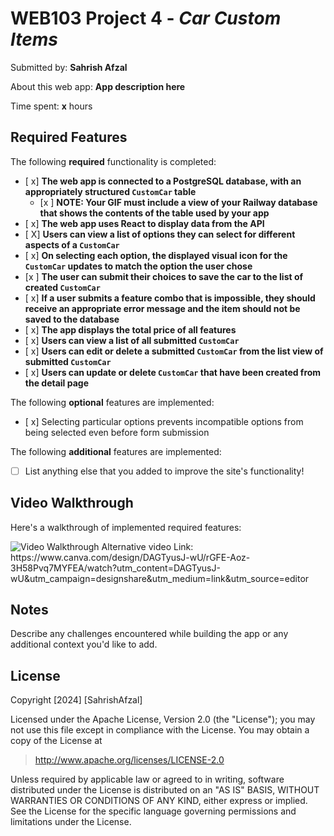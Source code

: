 # WEB103 Project 4 - *Car Custom Items*

Submitted by: **Sahrish Afzal**

About this web app: **App description here**

Time spent: **x** hours

## Required Features

The following **required** functionality is completed:

<!-- Make sure to check off completed functionality below -->
- [ x] **The web app is connected to a PostgreSQL database, with an appropriately structured `CustomCar` table**
  - [x ] **NOTE: Your GIF must include a view of your Railway database that shows the contents of the table used by your app**
- [ x] **The web app uses React to display data from the API**
- [ X] **Users can view a list of options they can select for different aspects of a `CustomCar`**
- [ x] **On selecting each option, the displayed visual icon for the `CustomCar` updates to match the option the user chose**
- [x ] **The user can submit their choices to save the car to the list of created `CustomCar`**
- [ x] **If a user submits a feature combo that is impossible, they should receive an appropriate error message and the item should not be saved to the database**
- [ x] **The app displays the total price of all features**
- [ x] **Users can view a list of all submitted `CustomCar`**
- [ x] **Users can edit or delete a submitted `CustomCar` from the list view of submitted `CustomCar`**
- [ x] **Users can update or delete `CustomCar` that have been created from the detail page**

The following **optional** features are implemented:

- [ x] Selecting particular options prevents incompatible options from being selected even before form submission

The following **additional** features are implemented:

- [ ] List anything else that you added to improve the site's functionality!

## Video Walkthrough

Here's a walkthrough of implemented required features:

<img src='https://www.canva.com/design/DAGTyusJ-wU/rGFE-Aoz-3H58Pvq7MYFEA/watch?utm_content=DAGTyusJ-wU&utm_campaign=designshare&utm_medium=link&utm_source=editor' title='Video Walkthrough' width='' alt='Video Walkthrough' />
Alternative video Link:
https://www.canva.com/design/DAGTyusJ-wU/rGFE-Aoz-3H58Pvq7MYFEA/watch?utm_content=DAGTyusJ-wU&utm_campaign=designshare&utm_medium=link&utm_source=editor

## Notes

Describe any challenges encountered while building the app or any additional context you'd like to add.

## License

Copyright [2024] [SahrishAfzal]

Licensed under the Apache License, Version 2.0 (the "License"); you may not use this file except in compliance with the License. You may obtain a copy of the License at

> http://www.apache.org/licenses/LICENSE-2.0

Unless required by applicable law or agreed to in writing, software distributed under the License is distributed on an "AS IS" BASIS, WITHOUT WARRANTIES OR CONDITIONS OF ANY KIND, either express or implied. See the License for the specific language governing permissions and limitations under the License.
